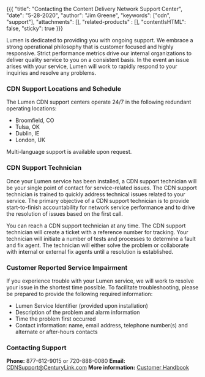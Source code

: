 {{{
  "title": "Contacting the Content Delivery Network Support Center",
  "date": "5-28-2020",
  "author": "Jim Greene",
  "keywords": ["cdn", "support"],
  "attachments": [],
  "related-products" : [],
  "contentIsHTML": false,
  "sticky": true
}}}

Lumen is dedicated to providing you with ongoing support. We embrace a strong operational philosophy that is customer focused and highly responsive. Strict performance metrics drive our internal organizations to deliver quality service to you on a consistent basis. In the event an issue arises with your service, Lumen will work to rapidly respond to your inquiries and resolve any problems.

### CDN Support Locations and Schedule

The Lumen CDN support centers operate 24/7 in the following redundant operating locations:

* Broomfield, CO
* Tulsa, OK
* Dublin, IE
* London, UK

Multi-language support is available upon request.

### CDN Support Technician

Once your Lumen service has been installed, a CDN support technician will be your single point of contact for service-related issues. The CDN support technician is trained to quickly address technical issues related to your service. The primary objective of a CDN support technician is to provide start-to-finish accountability for network service performance and to drive the resolution of issues based on the first call.

You can reach a CDN support technician at any time. The CDN support technician will create a ticket with a reference number for tracking. Your technician will initiate a number of tests and processes to determine a fault and fix agent. The technician will either solve the problem or collaborate with internal or external fix agents until a resolution is established.

### Customer Reported Service Impairment

If you experience trouble with your Lumen service, we will work to resolve your issue in the shortest time possible. To facilitate troubleshooting, please be prepared to provide the following required information:

* Lumen Service Identifier (provided upon installation)
* Description of the problem and alarm information
* Time the problem first occurred
* Contact information: name, email address, telephone number(s) and alternate or after-hours contacts

### Contacting Support

**Phone:** 877-612-9015 or 720-888-0080
**Email:** [CDNSupport@CenturyLink.com](mailto:CDNSupport@CenturyLink.com)
**More information:** [Customer Handbook](https://www.centurylink.com/asset/business/help/cdn/assets/cdn-customer-handbook.pdf)
